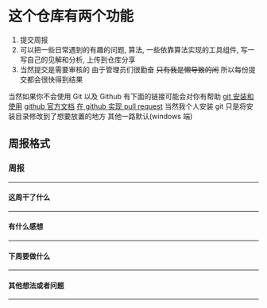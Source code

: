 # 这个仓库有两个功能
1. 提交周报
2. 可以把一些日常遇到的有趣的问题, 算法, 一些依靠算法实现的工具组件, 写一写自己的见解和分析, 上传到仓库分享
3. 当然提交是需要审核的 由于管理员们很勤奋 ~~只有我是懒导致的闲~~ 所以每份提交都会很快得到结果

当然如果你不会使用 Git 以及 Github 有下面的链接可能会对你有帮助
[git 安装和使用](https://blog.csdn.net/Small_Yogurt/article/details/104966939)
[github 官方文档](https://docs.github.com/cn)
[在 github 实现 pull request](https://blog.csdn.net/thinking_fioa/article/details/79516352?spm=1001.2101.3001.6650.8&utm_medium=distribute.pc_relevant.none-task-blog-2%7Edefault%7EBlogCommendFromBaidu%7Edefault-8.opensearchhbase&depth_1-utm_source=distribute.pc_relevant.none-task-blog-2%7Edefault%7EBlogCommendFromBaidu%7Edefault-8.opensearchhbase)
当然我个人安装 git 只是将安装目录修改到了想要放置的地方 其他一路默认(windows 端)



## 周报格式

### 周报
----
#### 这周干了什么
----
#### 有什么感想
----
#### 下周要做什么
----
#### 其他想法或者问题
----

